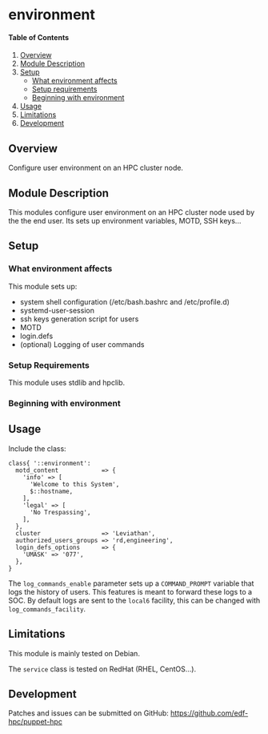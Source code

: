 # environment

#### Table of Contents

1. [Overview](#overview)
2. [Module Description](#module-description)
3. [Setup](#setup)
    * [What environment affects](#what-environment-affects)
    * [Setup requirements](#setup-requirements)
    * [Beginning with environment](#beginning-with-environment)
4. [Usage](#usage)
5. [Limitations](#limitations)
6. [Development](#development)

## Overview

Configure user environment on an HPC cluster node.

## Module Description

This modules configure user environment on an HPC cluster node used by the the
end user. Its sets up environment variables, MOTD, SSH keys...

## Setup

### What environment affects

This module sets up:
 - system shell configuration (/etc/bash.bashrc and /etc/profile.d)
 - systemd-user-session
 - ssh keys generation script for users
 - MOTD
 - login.defs
 - (optional) Logging of user commands

### Setup Requirements

This module uses stdlib and hpclib.

### Beginning with environment

## Usage

Include the class:

```
class{ '::environment':
  motd_content            => {
    'info' => [
      'Welcome to this System',
      $::hostname,
    ],
    'legal' => [
      'No Trespassing',
    ],
  },
  cluster                 => 'Leviathan',
  authorized_users_groups => 'rd,engineering',
  login_defs_options      => {
    'UMASK' => '077',
  },
}
```  

The `log_commands_enable` parameter sets up a `COMMAND_PROMPT` variable that
logs the history of users. This features is meant to forward these logs to a
SOC. By default logs are sent to the `local6` facility, this can be changed
with `log_commands_facility`.

## Limitations

This module is mainly tested on Debian.

The `service` class is tested on RedHat (RHEL, CentOS...).

## Development

Patches and issues can be submitted on GitHub:
https://github.com/edf-hpc/puppet-hpc
